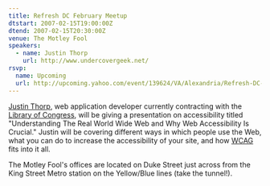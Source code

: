 ```yaml
---
title: Refresh DC February Meetup
dtstart: 2007-02-15T19:00:00Z
dtend: 2007-02-15T20:30:00Z
venue: The Motley Fool
speakers:
  - name: Justin Thorp
    url: http://www.undercovergeek.net/
rsvp:
  name: Upcoming
  url: http://upcoming.yahoo.com/event/139624/VA/Alexandria/Refresh-DC-February-meetup/The-Motley-Fool/
---
```


[Justin Thorp](http://www.undercovergeek.net/), web application developer currently contracting with the [Library of Congress](http://www.loc.gov/), will be giving a presentation on accessibility titled "Understanding The Real World Wide Web and Why Web Accessibility Is Crucial." Justin will be covering different ways in which people use the Web, what you can do to increase the accessibility of your site, and how [WCAG](http://www.w3.org/TR/WAI-WEBCONTENT/) fits into it all.

The Motley Fool's offices are located on Duke Street just across from the King Street Metro station on the Yellow/Blue lines (take the tunnel!).